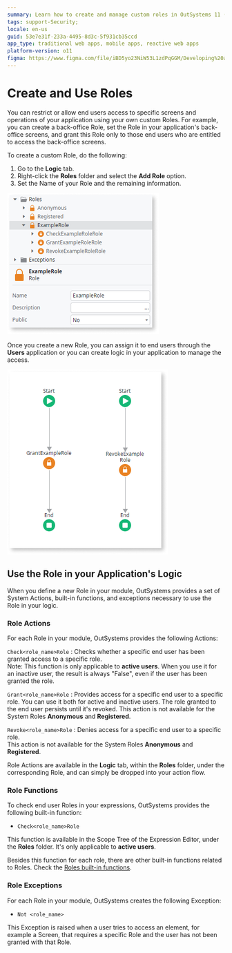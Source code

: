 ```yaml
---
summary: Learn how to create and manage custom roles in OutSystems 11 (O11) to control user access to application screens and operations.
tags: support-Security; 
locale: en-us
guid: 53e7e31f-233a-4495-8d3c-5f931cb35ccd
app_type: traditional web apps, mobile apps, reactive web apps
platform-version: o11
figma: https://www.figma.com/file/iBD5yo23NiW53L1zdPqGGM/Developing%20an%20Application?node-id=280:117
---
```


# Create and Use Roles

You can restrict or allow end users access to specific screens and operations of your application using your own custom Roles. For example, you can create a back-office Role, set the Role in your application's back-office screens, and grant this Role only to those end users who are entitled to access the back-office screens.

To create a custom Role, do the following:

1. Go to the **Logic** tab.
1. Right-click the **Roles** folder and select the **Add Role** option.
1. Set the Name of your Role and the remaining information.

![Screenshot of the Add Role dialog in the Logic tab](images/role-example-ss.png "Add Role Dialog")

Once you create a new Role, you can assign it to end users through the **Users** application or you can create logic in your application to manage the access.

![Screenshot showing the process of granting and revoking roles in the application](images/roles-grant-revoke-flows-ss.png "Roles Grant and Revoke Flows")

## Use the Role in your Application's Logic

When you define a new Role in your module, OutSystems provides a set of System Actions, built-in functions, and exceptions necessary to use the Role in your logic.

### Role Actions

For each Role in your module, OutSystems provides the following Actions:

`Check<role_name>Role`
:   Checks whether a specific end user has been granted access to a specific role.  
    Note: This function is only applicable to **active users**. When you use it for an inactive user, the result is always "False", even if the user has been granted the role.

`Grant<role_name>Role`
:   Provides access for a specific end user to a specific role. You can use it both for active and inactive users. The role granted to the end user persists until it's revoked.
    This action is not available for the System Roles **Anonymous** and **Registered**.

`Revoke<role_name>Role`
:   Denies access for a specific end user to a specific role.  
    This action is not available for the System Roles **Anonymous** and **Registered**. 

Role Actions are available in the **Logic** tab, within the **Roles** folder, under the corresponding Role, and can simply be dropped into your action flow.

### Role Functions

To check end user Roles in your expressions, OutSystems provides the following built-in function:

* `Check<role_name>Role`

This function is available in the Scope Tree of the Expression Editor, under the **Roles** folder. It's only applicable to **active users**.

Besides this function for each role, there are other built-in functions related to Roles. Check the [Roles built-in functions](../../ref/lang/auto/builtinfunction-roles.md).

### Role Exceptions

For each Role in your module, OutSystems creates the following Exception:

* `Not <role_name>`

This Exception is raised when a user tries to access an element, for example a Screen, that requires a specific Role and the user has not been granted with that Role.
